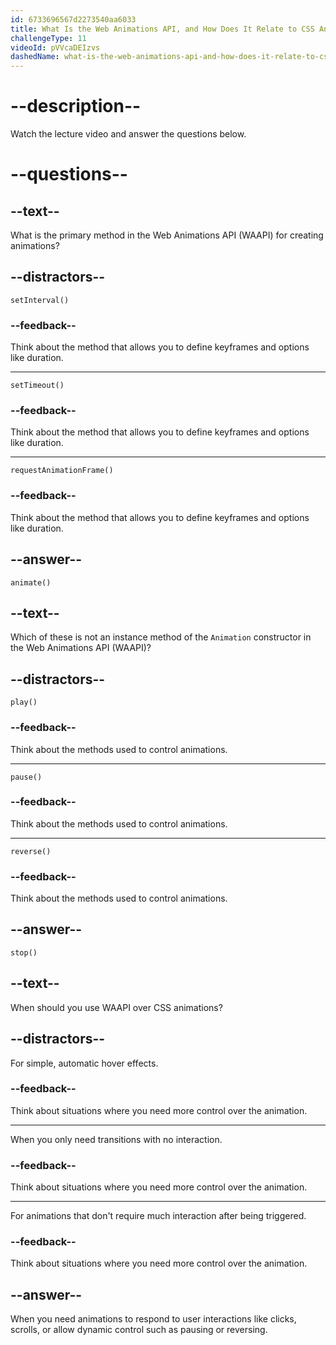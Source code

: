 ```yaml
---
id: 6733696567d2273540aa6033
title: What Is the Web Animations API, and How Does It Relate to CSS Animation Properties?
challengeType: 11
videoId: pVVcaDEIzvs
dashedName: what-is-the-web-animations-api-and-how-does-it-relate-to-css-animation-properties
---
```


# --description--

Watch the lecture video and answer the questions below.

# --questions--

## --text--

What is the primary method in the Web Animations API (WAAPI) for creating animations?

## --distractors--

`setInterval()`

### --feedback--

Think about the method that allows you to define keyframes and options like duration.

---

`setTimeout()`

### --feedback--

Think about the method that allows you to define keyframes and options like duration.

---

`requestAnimationFrame()`

### --feedback--

Think about the method that allows you to define keyframes and options like duration.

## --answer--

`animate()`

## --text--

Which of these is not an instance method of the `Animation` constructor in the Web Animations API (WAAPI)?

## --distractors--

`play()`

### --feedback--

Think about the methods used to control animations.

---

`pause()`

### --feedback--

Think about the methods used to control animations.

---

`reverse()`

### --feedback--

Think about the methods used to control animations.

## --answer--

`stop()`

## --text--

When should you use WAAPI over CSS animations?

## --distractors--

For simple, automatic hover effects.

### --feedback--

Think about situations where you need more control over the animation.

---

When you only need transitions with no interaction.

### --feedback--

Think about situations where you need more control over the animation.

---

For animations that don't require much interaction after being triggered.

### --feedback--

Think about situations where you need more control over the animation.

## --answer--

When you need animations to respond to user interactions like clicks, scrolls, or allow dynamic control such as pausing or reversing.

